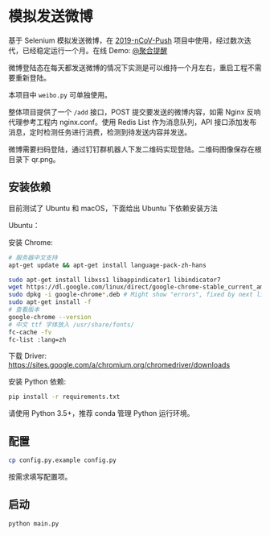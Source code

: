 # 模拟发送微博

基于 Selenium 模拟发送微博，在 [2019-nCoV-Push](https://github.com/wangke0809/2019-nCoV-Push) 项目中使用，经过数次迭代，已经稳定运行一个月。在线 Demo: [@聚合提醒](https://weibo.com/u/7378955365)

微博登陆态在每天都发送微博的情况下实测是可以维持一个月左右，重启工程不需要重新登陆。

本项目中 `weibo.py` 可单独使用。

整体项目提供了一个 `/add` 接口，POST 提交要发送的微博内容，如需 Nginx 反响代理参考工程内 nginx.conf。使用 Redis List 作为消息队列，API 接口添加发布消息，定时检测任务进行消费，检测到待发送内容并发送。

微博需要扫码登陆，通过钉钉群机器人下发二维码实现登陆。二维码图像保存在根目录下 qr.png。

## 安装依赖

目前测试了 Ubuntu 和 macOS，下面给出 Ubuntu 下依赖安装方法

Ubuntu：

安装 Chrome:

```bash
# 服务器中文支持
apt-get update && apt-get install language-pack-zh-hans 

sudo apt-get install libxss1 libappindicator1 libindicator7
wget https://dl.google.com/linux/direct/google-chrome-stable_current_amd64.deb
sudo dpkg -i google-chrome*.deb # Might show "errors", fixed by next line
sudo apt-get install -f
# 查看版本
google-chrome --version
# 中文 ttf 字体放入 /usr/share/fonts/
fc-cache -fv
fc-list :lang=zh
```

下载 Driver: https://sites.google.com/a/chromium.org/chromedriver/downloads

安装 Python 依赖:

```bash
pip install -r requirements.txt
```

请使用 Python 3.5+，推荐 conda 管理 Python 运行环境。

## 配置

```bash
cp config.py.example config.py
```

按需求填写配置项。

## 启动

```bash
python main.py
```
